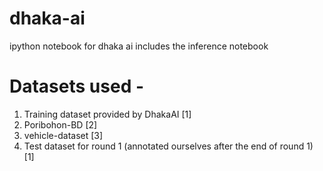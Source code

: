 # dhaka-ai
ipython notebook for dhaka ai
includes the inference notebook


# Datasets used - 
1) Training dataset provided by DhakaAI [1]
2) Poribohon-BD [2]
3) vehicle-dataset [3]
4) Test dataset for round 1 (annotated ourselves after the end of round 1)  [1]


